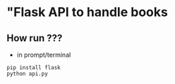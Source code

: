 # "Flask API to handle books

## How run ???
* in prompt/terminal
```
pip install flask
python api.py
```
